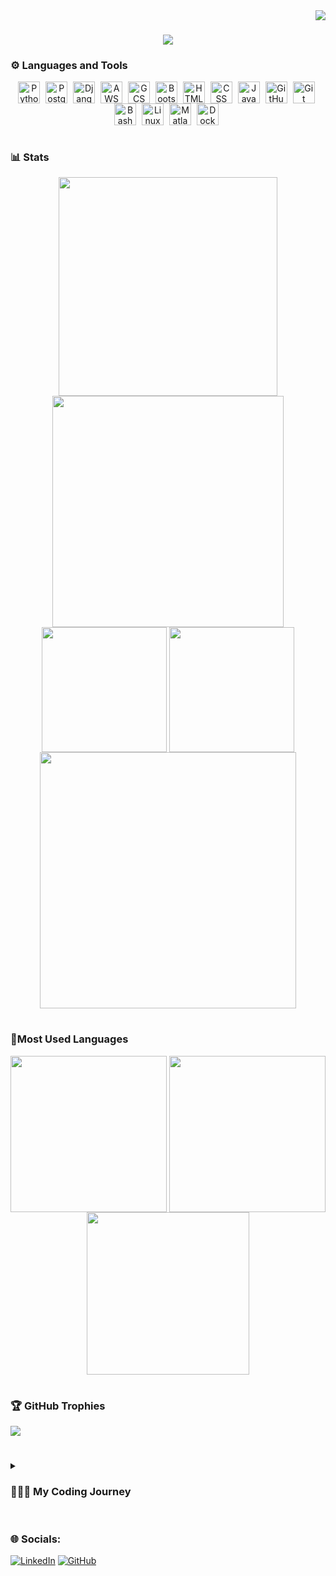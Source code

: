 <img align="right" src="https://visitor-badge.laobi.icu/badge?page_id=UrAvgProgrammer.UrAvgProgrammer" />
<h1 align="center">
    <img src="https://readme-typing-svg.herokuapp.com/?font=Righteous&center=true&size=30&duration=4000&width=800&height=70&lines=HEY+THERE!👋;+IT'S+ME+JERALD,+YOUR+AVERAGE+PROGRAMMER!" />
</h1>

### ⚙️ Languages and Tools
<div align="center">
    <img align="center" alt="Python" width="35px" style="padding-right:5px;" src="https://cdn.jsdelivr.net/gh/devicons/devicon@latest/icons/python/python-original.svg" />
    <img align="center" alt="PostgreSQL" width="35px" style="padding-right:5px;" src="https://cdn.jsdelivr.net/gh/devicons/devicon@latest/icons/postgresql/postgresql-original.svg" />
    <img align="center" alt="Django" width="35px" style="padding-right:5px;" src="https://cdn.jsdelivr.net/gh/devicons/devicon@latest/icons/django/django-plain.svg" />
    <img align="center" alt="AWS" width="35px" style="padding-right:5px;" src="https://cdn.jsdelivr.net/gh/devicons/devicon@latest/icons/amazonwebservices/amazonwebservices-plain-wordmark.svg"/>
    <img align="center" alt="GCS" width="35px" style="padding-right:5px;" src="https://cdn.jsdelivr.net/gh/devicons/devicon@latest/icons/googlecloud/googlecloud-original.svg" />
    <img align="center" alt="Bootstrap" width="35px" style="padding-right:5px;" src="https://cdn.jsdelivr.net/gh/devicons/devicon@latest/icons/bootstrap/bootstrap-original.svg" />
    <img align="center" alt="HTML" width="35px" style="padding-right:5px;" src="https://cdn.jsdelivr.net/gh/devicons/devicon/icons/html5/html5-plain.svg" />
    <img align="center" alt="CSS" width="35px" style="padding-right:5px;" src="https://cdn.jsdelivr.net/gh/devicons/devicon/icons/css3/css3-plain.svg" />
    <img align="center" alt="JavaScript" width="35px" style="padding-right:5px;" src="https://cdn.jsdelivr.net/gh/devicons/devicon/icons/javascript/javascript-plain.svg" />
    <img align="center" alt="GitHub" width="35px" style="padding-right:5px;" src="https://cdn.jsdelivr.net/gh/devicons/devicon/icons/github/github-original.svg" />
    <img align="center" alt="Git" width="35px" style="padding-right:5px;" src="https://cdn.jsdelivr.net/gh/devicons/devicon/icons/git/git-original.svg" />
    <img align="center" alt="Bash" width="35px" style="padding-right:5px;" src="https://cdn.jsdelivr.net/gh/devicons/devicon/icons/bash/bash-original.svg" />
    <img align="center" alt="Linux" width="35px" style="padding-right:5px;" src="https://cdn.jsdelivr.net/gh/devicons/devicon/icons/linux/linux-original.svg" />
    <img align="center" alt="Matlab" width="35px" style="padding-right:5px;" src="https://cdn.jsdelivr.net/gh/devicons/devicon@latest/icons/matlab/matlab-original.svg" />
    <img align="center" alt="Docker" width="35px" style="padding-right:5px;" src="https://cdn.jsdelivr.net/gh/devicons/devicon@latest/icons/docker/docker-original-wordmark.svg" />
</div>

#

### 📊 Stats
<div align="center">
    <img align="center" width="350px" src="https://github-readme-stats.vercel.app/api?username=UrAvgProgrammer&show_icons=true&theme=dark&hide_border=true&include_all_commits=true&count_private=true" />
    <img align="center" width="370px" src="https://github-readme-streak-stats.herokuapp.com/?user=uravgprogrammer&theme=dark&hide_border=true" /> 
<!--     <img align="center" width="350px" src="https://streak-stats.demolab.com/?user=uravgprogrammer&theme=dark" /> -->
    <br />
    <img align="center" width="200px" src="https://github-profile-summary-cards.vercel.app/api/cards/productive-time?username=UrAvgProgrammer&theme=dark&hide_border=true" />
    <img align="center" width="200px" src="https://github-profile-summary-cards.vercel.app/api/cards/stats?username=UrAvgProgrammer&theme=dark&hide_border=true" />
    <img align="center" width="410px" src="https://github-profile-summary-cards.vercel.app/api/cards/profile-details?username=UrAvgProgrammer&theme=dark&hide_border=true" />
</div>

#

### 🥇Most Used Languages
<div align="center">
    <img align="center" width="250px" src="https://github-profile-summary-cards.vercel.app/api/cards/repos-per-language?username=UrAvgProgrammer&theme=dark&hide_border=true" />
    <img align="center" width="250px" src="https://github-profile-summary-cards.vercel.app/api/cards/most-commit-language?username=UrAvgProgrammer&theme=dark&hide_border=true" />
    <img align="center" width="260px" src="https://github-readme-stats.vercel.app/api/top-langs/?username=uravgprogrammer&theme=dark&hide_border=true&include_all_commits=true&count_private=true&layout=compact" />
</div>

#

### 🏆 GitHub Trophies
![](https://github-profile-trophy.vercel.app/?username=uravgprogrammer&theme=radical&no-frame=true&no-bg=true)

#

<details>
<summary><h3>👩🏻‍💻 My Coding Journey</h3></summary>

I got inspired by my late professor during my Programming 101 course. I started coding on my own before asking for help or researching during our class's coding sessions. Eventually, I joined my university’s programming guild, where I really honed my skills.

I learned Python and, by my third year, landed an AI/ML job, which introduced me to automation and web scraping. I got really into automation and started looking for more roles in that space while working on my ML thesis. After earning my Computer Science degree, I got hired as an SQL engineer. Then COVID hit, and everything shifted to a WFH setup. That’s when I went back to Python-related jobs and learned Django.

In 2022, I got a life-changing message asking if I was interested in a back-end engineer role. I said yes—and it turned out to be the best decision of my life. I met incredible people who were just as passionate about programming as I was and got introduced to the GIS world, which took my skills to the next level.

Now, besides my back-end engineering work, I occasionally do R&D on GIS-related problems, manage projects, and handle deployments.
 
</details>

#

### 🌐 Socials:
[![LinkedIn](https://img.shields.io/badge/LinkedIn-%230077B5.svg?style=for-the-badge&logo=linkedin&logoColor=white)](https://linkedin.com/in/ur-avg-programmer) 
[![GitHub](https://img.shields.io/badge/github-%23121011.svg?style=for-the-badge&logo=github&logoColor=white)](https://github.com/UrAvgProgrammer/) 
